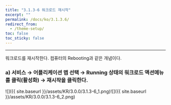 ```yaml
---
title: "3.1.3-6 워크로드 재시작"
excerpt: ""
permalink: /docs/ko/3.1.3.6/
redirect_from:
  - /theme-setup/
toc: false
toc_sticky: false
---
```


---
워크로드를 재시작한다. 컴퓨터의 Rebooting과 같은 개념이다.

### a\) 서비스 → 어플리케이션 맵 선택 → Running 상태의 워크로드 액션메뉴를 클릭\(활성화\) → 재시작을 클릭한다.
![]({{ site.baseurl }}/assets/KR/3.0.0/3.1.3-6_1.png)![]({{ site.baseurl }}/assets/KR/3.0.0/3.1.3-6_2.png)

